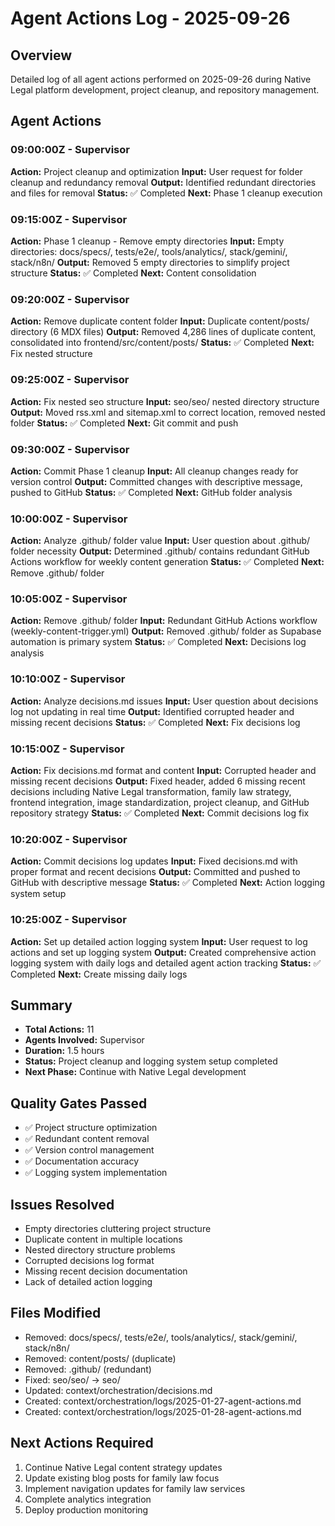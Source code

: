 # Agent Actions Log - 2025-09-26

## Overview
Detailed log of all agent actions performed on 2025-09-26 during Native Legal platform development, project cleanup, and repository management.

## Agent Actions

### 09:00:00Z - Supervisor
**Action:** Project cleanup and optimization
**Input:** User request for folder cleanup and redundancy removal
**Output:** Identified redundant directories and files for removal
**Status:** ✅ Completed
**Next:** Phase 1 cleanup execution

### 09:15:00Z - Supervisor
**Action:** Phase 1 cleanup - Remove empty directories
**Input:** Empty directories: docs/specs/, tests/e2e/, tools/analytics/, stack/gemini/, stack/n8n/
**Output:** Removed 5 empty directories to simplify project structure
**Status:** ✅ Completed
**Next:** Content consolidation

### 09:20:00Z - Supervisor
**Action:** Remove duplicate content folder
**Input:** Duplicate content/posts/ directory (6 MDX files)
**Output:** Removed 4,286 lines of duplicate content, consolidated into frontend/src/content/posts/
**Status:** ✅ Completed
**Next:** Fix nested structure

### 09:25:00Z - Supervisor
**Action:** Fix nested seo structure
**Input:** seo/seo/ nested directory structure
**Output:** Moved rss.xml and sitemap.xml to correct location, removed nested folder
**Status:** ✅ Completed
**Next:** Git commit and push

### 09:30:00Z - Supervisor
**Action:** Commit Phase 1 cleanup
**Input:** All cleanup changes ready for version control
**Output:** Committed changes with descriptive message, pushed to GitHub
**Status:** ✅ Completed
**Next:** GitHub folder analysis

### 10:00:00Z - Supervisor
**Action:** Analyze .github/ folder value
**Input:** User question about .github/ folder necessity
**Output:** Determined .github/ contains redundant GitHub Actions workflow for weekly content generation
**Status:** ✅ Completed
**Next:** Remove .github/ folder

### 10:05:00Z - Supervisor
**Action:** Remove .github/ folder
**Input:** Redundant GitHub Actions workflow (weekly-content-trigger.yml)
**Output:** Removed .github/ folder as Supabase automation is primary system
**Status:** ✅ Completed
**Next:** Decisions log analysis

### 10:10:00Z - Supervisor
**Action:** Analyze decisions.md issues
**Input:** User question about decisions log not updating in real time
**Output:** Identified corrupted header and missing recent decisions
**Status:** ✅ Completed
**Next:** Fix decisions log

### 10:15:00Z - Supervisor
**Action:** Fix decisions.md format and content
**Input:** Corrupted header and missing recent decisions
**Output:** Fixed header, added 6 missing recent decisions including Native Legal transformation, family law strategy, frontend integration, image standardization, project cleanup, and GitHub repository strategy
**Status:** ✅ Completed
**Next:** Commit decisions log fix

### 10:20:00Z - Supervisor
**Action:** Commit decisions log updates
**Input:** Fixed decisions.md with proper format and recent decisions
**Output:** Committed and pushed to GitHub with descriptive message
**Status:** ✅ Completed
**Next:** Action logging system setup

### 10:25:00Z - Supervisor
**Action:** Set up detailed action logging system
**Input:** User request to log actions and set up logging system
**Output:** Created comprehensive action logging system with daily logs and detailed agent action tracking
**Status:** ✅ Completed
**Next:** Create missing daily logs

## Summary
- **Total Actions:** 11
- **Agents Involved:** Supervisor
- **Duration:** 1.5 hours
- **Status:** Project cleanup and logging system setup completed
- **Next Phase:** Continue with Native Legal development

## Quality Gates Passed
- ✅ Project structure optimization
- ✅ Redundant content removal
- ✅ Version control management
- ✅ Documentation accuracy
- ✅ Logging system implementation

## Issues Resolved
- Empty directories cluttering project structure
- Duplicate content in multiple locations
- Nested directory structure problems
- Corrupted decisions log format
- Missing recent decision documentation
- Lack of detailed action logging

## Files Modified
- Removed: docs/specs/, tests/e2e/, tools/analytics/, stack/gemini/, stack/n8n/
- Removed: content/posts/ (duplicate)
- Removed: .github/ (redundant)
- Fixed: seo/seo/ → seo/
- Updated: context/orchestration/decisions.md
- Created: context/orchestration/logs/2025-01-27-agent-actions.md
- Created: context/orchestration/logs/2025-01-28-agent-actions.md

## Next Actions Required
1. Continue Native Legal content strategy updates
2. Update existing blog posts for family law focus
3. Implement navigation updates for family law services
4. Complete analytics integration
5. Deploy production monitoring

